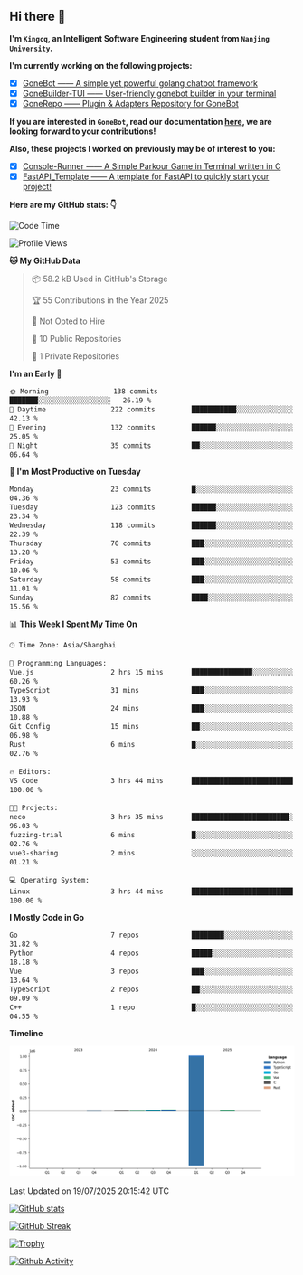## Hi there 👋

**I'm `Kingcq`, an Intelligent Software Engineering student from `Nanjing University`.**

**I'm currently working on the following projects:**

- [x] [GoneBot —— A simple yet powerful golang chatbot framework](https://github.com/gonebot-dev/gonebot)
- [x] [GoneBuilder-TUI —— User-friendly gonebot builder in your terminal](https://github.com/gonebot-dev/gonebuilder-tui)
- [x] [GoneRepo —— Plugin & Adapters Repository for GoneBot](https://github.com/gonebot-dev/gonerepo)

**If you are interested in `GoneBot`, read our documentation [here](https://gonebot-dev.github.io/), we are looking forward to your contributions!**

**Also, these projects I worked on previously may be of interest to you:**

- [x] [Console-Runner —— A Simple Parkour Game in Terminal written in C](https://github.com/Kingcxp/Console-Runners)
- [x] [FastAPI_Template —— A template for FastAPI to quickly start your project!](https://github.com/Kingcxp/FastAPI_Template)

**Here are my GitHub stats: 👇**
<!--START_SECTION:waka-->
![Code Time](http://img.shields.io/badge/Code%20Time-1%2C770%20hrs%2028%20mins-blue)

![Profile Views](http://img.shields.io/badge/Profile%20Views-0-blue)

**🐱 My GitHub Data** 

> 📦 58.2 kB Used in GitHub's Storage 
 > 
> 🏆 55 Contributions in the Year 2025
 > 
> 🚫 Not Opted to Hire
 > 
> 📜 10 Public Repositories 
 > 
> 🔑 1 Private Repositories 
 > 
**I'm an Early 🐤** 

```text
🌞 Morning                138 commits         ███████░░░░░░░░░░░░░░░░░░   26.19 % 
🌆 Daytime                222 commits         ███████████░░░░░░░░░░░░░░   42.13 % 
🌃 Evening                132 commits         ██████░░░░░░░░░░░░░░░░░░░   25.05 % 
🌙 Night                  35 commits          ██░░░░░░░░░░░░░░░░░░░░░░░   06.64 % 
```
📅 **I'm Most Productive on Tuesday** 

```text
Monday                   23 commits          █░░░░░░░░░░░░░░░░░░░░░░░░   04.36 % 
Tuesday                  123 commits         ██████░░░░░░░░░░░░░░░░░░░   23.34 % 
Wednesday                118 commits         ██████░░░░░░░░░░░░░░░░░░░   22.39 % 
Thursday                 70 commits          ███░░░░░░░░░░░░░░░░░░░░░░   13.28 % 
Friday                   53 commits          ███░░░░░░░░░░░░░░░░░░░░░░   10.06 % 
Saturday                 58 commits          ███░░░░░░░░░░░░░░░░░░░░░░   11.01 % 
Sunday                   82 commits          ████░░░░░░░░░░░░░░░░░░░░░   15.56 % 
```


📊 **This Week I Spent My Time On** 

```text
🕑︎ Time Zone: Asia/Shanghai

💬 Programming Languages: 
Vue.js                   2 hrs 15 mins       ███████████████░░░░░░░░░░   60.26 % 
TypeScript               31 mins             ███░░░░░░░░░░░░░░░░░░░░░░   13.93 % 
JSON                     24 mins             ███░░░░░░░░░░░░░░░░░░░░░░   10.88 % 
Git Config               15 mins             ██░░░░░░░░░░░░░░░░░░░░░░░   06.98 % 
Rust                     6 mins              █░░░░░░░░░░░░░░░░░░░░░░░░   02.76 % 

🔥 Editors: 
VS Code                  3 hrs 44 mins       █████████████████████████   100.00 % 

🐱‍💻 Projects: 
neco                     3 hrs 35 mins       ████████████████████████░   96.03 % 
fuzzing-trial            6 mins              █░░░░░░░░░░░░░░░░░░░░░░░░   02.76 % 
vue3-sharing             2 mins              ░░░░░░░░░░░░░░░░░░░░░░░░░   01.21 % 

💻 Operating System: 
Linux                    3 hrs 44 mins       █████████████████████████   100.00 % 
```

**I Mostly Code in Go** 

```text
Go                       7 repos             ████████░░░░░░░░░░░░░░░░░   31.82 % 
Python                   4 repos             █████░░░░░░░░░░░░░░░░░░░░   18.18 % 
Vue                      3 repos             ███░░░░░░░░░░░░░░░░░░░░░░   13.64 % 
TypeScript               2 repos             ██░░░░░░░░░░░░░░░░░░░░░░░   09.09 % 
C++                      1 repo              █░░░░░░░░░░░░░░░░░░░░░░░░   04.55 % 
```



**Timeline**

![Lines of Code chart](https://raw.githubusercontent.com/Kingcxp/Kingcxp/main/assets/bar_graph.png)


 Last Updated on 19/07/2025 20:15:42 UTC
<!--END_SECTION:waka-->

[![GitHub stats](https://github-readme-stats.vercel.app/api?username=Kingcxp&show_icons=true&count_private=true&theme=aura&hide_border=true&icon_color=FF4500&text_color=76EE00)](https://github.com/anuraghazra/github-readme-stats)    

[![GitHub Streak](https://github-readme-streak-stats.herokuapp.com/?user=Kingcxp&hide_border=true&theme=catppuccin-macchiato)](https://git.io/streak-stats)

[![Trophy](https://github-profile-trophy.vercel.app/?username=Kingcxp&theme=dracula)](https://github.com/ryo-ma/github-profile-trophy)

[![Github Activity](https://github-readme-activity-graph.vercel.app/graph?username=Kingcxp&theme=tokyo-night&hide_border=true)](https://github.com/ashutosh00710/github-readme-activity-graph)